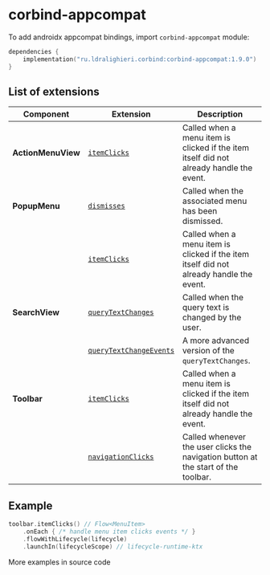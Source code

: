 ﻿
# corbind-appcompat

To add androidx appcompat bindings, import `corbind-appcompat` module:

```kotlin
dependencies {
    implementation("ru.ldralighieri.corbind:corbind-appcompat:1.9.0")
}
```

## List of extensions

Component | Extension | Description
--|---|--
**ActionMenuView** | [`itemClicks`][ActionMenuView_itemClicks] | Called when a menu item is clicked if the item itself did not already handle the event.
**PopupMenu** | [`dismisses`][PopupMenu_dismisses] | Called when the associated menu has been dismissed.
              | [`itemClicks`][PopupMenu_itemClicks] | Called when a menu item is clicked if the item itself did not already handle the event.
**SearchView** | [`queryTextChanges`][SearchView_queryTextChanges] | Called when the query text is changed by the user.
               | [`queryTextChangeEvents`][SearchView_queryTextChangeEvents] | A more advanced version of the `queryTextChanges`.
**Toolbar** | [`itemClicks`][Toolbar_itemClicks] | Called when a menu item is clicked if the item itself did not already handle the event.
            | [`navigationClicks`][Toolbar_navigationClicks] | Called whenever the user clicks the navigation button at the start of the toolbar.


## Example

```kotlin
toolbar.itemClicks() // Flow<MenuItem>
    .onEach { /* handle menu item clicks events */ }
    .flowWithLifecycle(lifecycle)
    .launchIn(lifecycleScope) // lifecycle-runtime-ktx
```

More examples in source code

[ActionMenuView_itemClicks]: https://github.com/LDRAlighieri/Corbind/blob/master/corbind-appcompat/src/main/kotlin/ru/ldralighieri/corbind/appcompat/ActionMenuViewItemClicks.kt
[PopupMenu_dismisses]: https://github.com/LDRAlighieri/Corbind/blob/master/corbind-appcompat/src/main/kotlin/ru/ldralighieri/corbind/appcompat/PopupMenuDismisses.kt
[PopupMenu_itemClicks]: https://github.com/LDRAlighieri/Corbind/blob/master/corbind-appcompat/src/main/kotlin/ru/ldralighieri/corbind/appcompat/PopupMenuItemClicks.kt
[SearchView_queryTextChanges]: https://github.com/LDRAlighieri/Corbind/blob/master/corbind-appcompat/src/main/kotlin/ru/ldralighieri/corbind/appcompat/SearchViewQueryTextChanges.kt
[SearchView_queryTextChangeEvents]: https://github.com/LDRAlighieri/Corbind/blob/master/corbind-appcompat/src/main/kotlin/ru/ldralighieri/corbind/appcompat/SearchViewQueryTextChangeEvents.kt
[Toolbar_itemClicks]: https://github.com/LDRAlighieri/Corbind/blob/master/corbind-appcompat/src/main/kotlin/ru/ldralighieri/corbind/appcompat/ToolbarItemClicks.kt
[Toolbar_navigationClicks]: https://github.com/LDRAlighieri/Corbind/blob/master/corbind-appcompat/src/main/kotlin/ru/ldralighieri/corbind/appcompat/ToolbarNavigationClicks.kt
